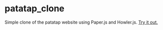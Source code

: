 # patatap_clone
Simple clone of the patatap website using Paper.js and Howler.js.
[Try it out.](https://joshuaherrera.github.io/patatap_clone/)
